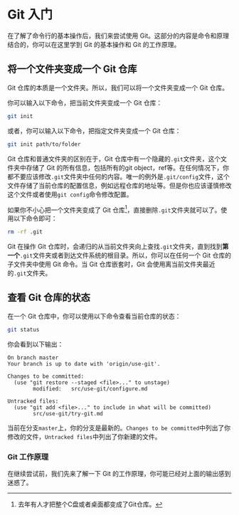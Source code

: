 # Git 入门

在了解了命令行的基本操作后，我们来尝试使用 Git。这部分的内容是命令和原理结合的，你可以在这里学到 Git 的基本操作和 Git 的工作原理。

## 将一个文件夹变成一个 Git 仓库

Git 仓库的本质是一个文件夹。所以，我们可以将一个文件夹变成一个 Git 仓库。

你可以输入以下命令，把当前文件夹变成一个 Git 仓库：
```bash
git init
```

或者，你可以输入以下命令，把指定文件夹变成一个 Git 仓库：
```bash
git init path/to/folder
```

Git 仓库和普通文件夹的区别在于，Git 仓库中有一个隐藏的`.git`文件夹，这个文件夹中存储了 Git 的所有信息，包括所有的git object，ref等。在任何情况下，你都不要应该修改`.git`文件夹中任何的内容。唯一的例外是`.git/config`文件，这个文件存储了当前仓库的配置信息，例如远程仓库的地址等。但是你也应该谨慎修改这个文件或者使用`git config`命令修改配置。

如果你不小心把一个文件夹变成了 Git 仓库[^1]，直接删除`.git`文件夹就可以了。使用以下命令即可：
```bash
rm -rf .git
```

[^1]:去年有人才把整个C盘或者桌面都变成了Git仓库。

Git 在操作 Git 仓库时，会递归的从当前文件夹向上查找`.git`文件夹，直到找到**第一个**`.git`文件夹或者到达文件系统的根目录。所以，你可以在任何一个 Git 仓库的子文件夹中使用 Git 命令。当 Git 仓库嵌套时，Git 会使用离当前文件夹最近的`.git`文件夹。

## 查看 Git 仓库的状态

在一个 Git 仓库中，你可以使用以下命令查看当前仓库的状态：
```bash
git status
```

你会看到以下输出：
```
On branch master
Your branch is up to date with 'origin/use-git'.

Changes to be committed:
  (use "git restore --staged <file>..." to unstage)
        modified:   src/use-git/configure.md

Untracked files:
  (use "git add <file>..." to include in what will be committed)
        src/use-git/try-git.md

```

当前在分支`master`上，你的分支是最新的。`Changes to be committed`中列出了你修改的文件，`Untracked files`中列出了你新建的文件。

### Git 工作原理

在继续尝试前，我们先来了解一下 Git 的工作原理，你可能已经对上面的输出感到迷惑了。

<!-- TODO -->